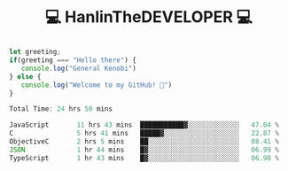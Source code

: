 # <p align="center"> 💻 HanlinTheDEVELOPER 💻 </p>
 ```js
let greeting;
 if(greeting === "Hello there") {
    console.log("General Kenobi")
} else { 
    console.log("Welcome to my GitHub! 👋")
}
```



<!--START_SECTION:waka-->

```js
Total Time: 24 hrs 50 mins

JavaScript       11 hrs 43 mins  ███████████▓░░░░░░░░░░░░░   47.04 %
C                5 hrs 41 mins   █████▓░░░░░░░░░░░░░░░░░░░   22.87 %
ObjectiveC       2 hrs 5 mins    ██░░░░░░░░░░░░░░░░░░░░░░░   08.41 %
JSON             1 hr 44 mins    █▓░░░░░░░░░░░░░░░░░░░░░░░   06.99 %
TypeScript       1 hr 43 mins    █▓░░░░░░░░░░░░░░░░░░░░░░░   06.90 %
```

<!--END_SECTION:waka-->


